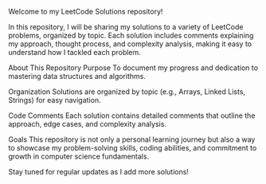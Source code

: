 Welcome to my LeetCode Solutions repository!

In this repository, I will be sharing my solutions to a variety of LeetCode problems, organized by topic. Each solution includes comments
explaining my approach, thought process, and complexity analysis, making it easy to understand how I tackled each problem.

About This Repository
Purpose
To document my progress and dedication to mastering data structures and algorithms.

Organization
Solutions are organized by topic (e.g., Arrays, Linked Lists, Strings) for easy navigation.

Code Comments
Each solution contains detailed comments that outline the approach, edge cases, and complexity analysis.

Goals
This repository is not only a personal learning journey but also a way to showcase my problem-solving skills, coding abilities, and commitment to growth in computer science fundamentals.

Stay tuned for regular updates as I add more solutions!
